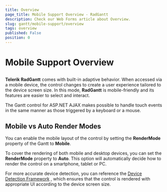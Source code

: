 ```yaml
---
title: Overview
page_title: Mobile Support Overview - RadGantt
description: Check our Web Forms article about Overview.
slug: gantt/mobile-support/overview
tags: overview
published: False
position: 0
---
```


# Mobile Support Overview



## 

**Telerik RadGantt** comes with built-in adaptive behavior. When accessed via a mobile device, the control changes to create a user experience tailored to the device screen size. In this mode, **RadGantt** is mobile-friendly and its features are easier to select and interact.

The Gantt control for ASP.NET AJAX makes possible to handle touch events in the same manner as those triggered by a keyboard or a mouse.

## Mobile vs Auto Render Modes

You can enable the mobile layout of the control by setting the **RenderMode** property of the Gantt to **Mobile**.

To cover the rendering of both mobile and desktop devices, you can set the **RenderMode** property to **Auto**. This option will automatically decide how to render the control on a smartphone, tablet or PC.

For more accurate device detection, you can reference the [Device Detection Framework](www.telerik.com/products/aspnet-ajax/device-detection-framework.aspx) , which ensures that the control is rendered with appropriate UI according to the device screen size.
